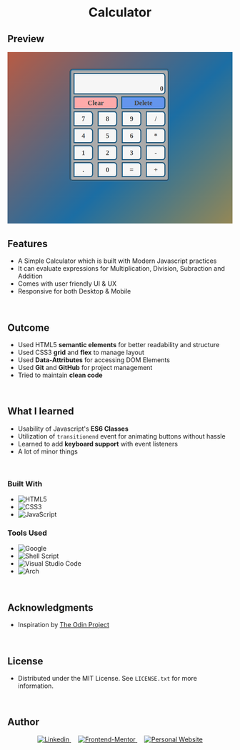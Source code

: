 <h1 align="center">Calculator</h1>

## Preview
![alt text](https://github.com/biroue10/Project-Calculator/blob/main/assets/images/capture.png)<br/>
## Features
- A Simple Calculator which is built with Modern Javascript practices  
- It can evaluate expressions for Multiplication, Division, Subraction and Addition 
- Comes with user friendly UI & UX
- Responsive for both Desktop & Mobile
<br/>

## Outcome
* Used HTML5 **semantic elements** for better readability and structure
* Used CSS3 **grid** and **flex** to manage layout
* Used **Data-Attributes** for accessing DOM Elements
* Used **Git** and **GitHub** for project management
* Tried to maintain **clean code**

<br/>

## What I learned
* Usability of Javascript's **ES6 Classes**
* Utilization of `transitionend` event for animating buttons without hassle
* Learned to add **keyboard support** with event listeners
* A lot of minor things
<br/>

### Built With
- ![HTML5](https://img.shields.io/badge/html5-%23E34F26.svg?style=for-the-badge&logo=html5&logoColor=white)   
- ![CSS3](https://img.shields.io/badge/css3-%231572B6.svg?style=for-the-badge&logo=css3&logoColor=white)   
- ![JavaScript](https://img.shields.io/badge/javascript-%23323330.svg?style=for-the-badge&logo=javascript&logoColor=%23F7DF1E)


### Tools Used

- ![Google](https://img.shields.io/badge/google-4285F4?style=for-the-badge&logo=google&logoColor=white)   
- ![Shell Script](https://img.shields.io/badge/Terminal-%23121011.svg?style=for-the-badge&logo=gnu-bash&logoColor=white)  
- ![Visual Studio Code](https://img.shields.io/badge/Visual%20Studio%20Code-0078d7.svg?style=for-the-badge&logo=visual-studio-code&logoColor=white)  
- ![Arch](https://img.shields.io/badge/Arch%20Linux-1793D1?logo=arch-linux&logoColor=fff&style=for-the-badge)

<br>

<!-- ACKNOWLEDGMENTS -->
## Acknowledgments

* Inspiration by [The Odin Project](https://www.theodinproject.com/)

<br>

<!-- LICENSE -->
## License

- Distributed under the MIT License. See `LICENSE.txt` for more information.

<br>

<!-- CONTACT -->
## Author

<div align=center>

<a href="https://linkedin.com/in/0xabdulkhalid" target="_blank">
	<img src="https://img.shields.io/badge/linkedin-%2300acee.svg?color=405DE6&style=for-the-badge&logo=linkedin&logoColor=white" alt=Linkedin>
</a>&nbsp;&nbsp;&nbsp;
<a href="mailto:0xabdulkhalid@gmail.com" target="_blank">
	<img src="https://img.shields.io/badge/0xabdulkhalid@gmail.com-D14836?style=for-the-badge&logo=gmail&logoColor=white" alt="Frontend-Mentor">
</a> &nbsp;&nbsp;&nbsp;
<a href="https://www.0xabdulkhalid.ml" target="_blank">
	<img src="https://img.shields.io/badge/website-0F8A79?style=for-the-badge&logo=About.me&logoColor=white" alt="Personal Website">
</a>

</div>

<br>

